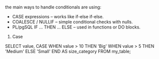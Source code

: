 the main ways to handle conditionals are using:
- CASE expressions – works like if-else if-else.
- COALESCE / NULLIF – simple conditional checks with nulls.
- PL/pgSQL IF ... THEN ... ELSE – used in functions or DO blocks.

1. Case

SELECT 
    value,
    CASE
        WHEN value > 10 THEN 'Big'
        WHEN value > 5 THEN 'Medium'
        ELSE 'Small'
    END AS size_category
FROM my_table;


